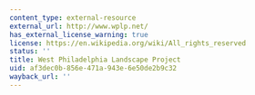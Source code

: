 ```yaml
---
content_type: external-resource
external_url: http://www.wplp.net/
has_external_license_warning: true
license: https://en.wikipedia.org/wiki/All_rights_reserved
status: ''
title: West Philadelphia Landscape Project
uid: af3dec0b-856e-471a-943e-6e50de2b9c32
wayback_url: ''
---
```

